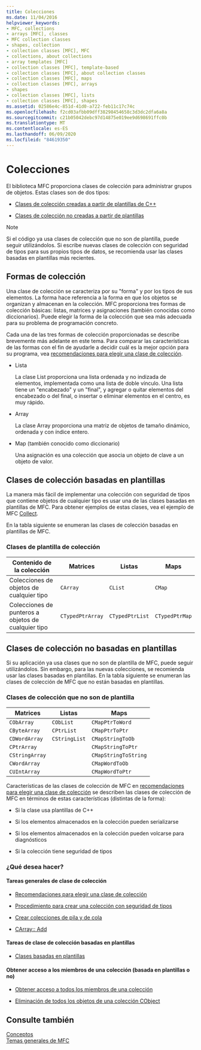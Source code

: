 ```yaml
---
title: Colecciones
ms.date: 11/04/2016
helpviewer_keywords:
- MFC, collections
- arrays [MFC], classes
- MFC collection classes
- shapes, collection
- collection classes [MFC], MFC
- collections, about collections
- array templates [MFC]
- collection classes [MFC], template-based
- collection classes [MFC], about collection classes
- collection classes [MFC], maps
- collection classes [MFC], arrays
- shapes
- collection classes [MFC], lists
- collection classes [MFC], shapes
ms.assetid: 02586e4c-851d-41d0-a722-feb11c17c74c
ms.openlocfilehash: f2cd03afbb09dff38298454658c3d3dc2dfa6a8a
ms.sourcegitcommit: c21b05042debc97d14875e019ee9d698691ffc0b
ms.translationtype: MT
ms.contentlocale: es-ES
ms.lasthandoff: 06/09/2020
ms.locfileid: "84619350"
---
```

# <a name="collections"></a>Colecciones

El biblioteca MFC proporciona clases de colección para administrar grupos de objetos. Estas clases son de dos tipos:

- [Clases de colección creadas a partir de plantillas de C++](#_core_the_template_based_collection_classes)

- [Clases de colección no creadas a partir de plantillas](#_core_the_collection_classes_not_based_on_templates)

> [!NOTE]
> Si el código ya usa clases de colección que no son de plantilla, puede seguir utilizándolos. Si escribe nuevas clases de colección con seguridad de tipos para sus propios tipos de datos, se recomienda usar las clases basadas en plantillas más recientes.

## <a name="collection-shapes"></a><a name="_core_collection_shapes"></a>Formas de colección

Una clase de colección se caracteriza por su "forma" y por los tipos de sus elementos. La forma hace referencia a la forma en que los objetos se organizan y almacenan en la colección. MFC proporciona tres formas de colección básicas: listas, matrices y asignaciones (también conocidas como diccionarios). Puede elegir la forma de la colección que sea más adecuada para su problema de programación concreto.

Cada una de las tres formas de colección proporcionadas se describe brevemente más adelante en este tema. Para comparar las características de las formas con el fin de ayudarle a decidir cuál es la mejor opción para su programa, vea [recomendaciones para elegir una clase de colección](recommendations-for-choosing-a-collection-class.md).

- Lista

   La clase List proporciona una lista ordenada y no indizada de elementos, implementada como una lista de doble vínculo. Una lista tiene un "encabezado" y un "final", y agregar o quitar elementos del encabezado o del final, o insertar o eliminar elementos en el centro, es muy rápido.

- Array

   La clase Array proporciona una matriz de objetos de tamaño dinámico, ordenada y con índice entero.

- Map (también conocido como diccionario)

   Una asignación es una colección que asocia un objeto de clave a un objeto de valor.

## <a name="the-template-based-collection-classes"></a><a name="_core_the_template_based_collection_classes"></a>Clases de colección basadas en plantillas

La manera más fácil de implementar una colección con seguridad de tipos que contiene objetos de cualquier tipo es usar una de las clases basadas en plantillas de MFC. Para obtener ejemplos de estas clases, vea el ejemplo de MFC [Collect](../overview/visual-cpp-samples.md).

En la tabla siguiente se enumeran las clases de colección basadas en plantillas de MFC.

### <a name="collection-template-classes"></a>Clases de plantilla de colección

|Contenido de la colección|Matrices|Listas|Maps|
|-------------------------|------------|-----------|----------|
|Colecciones de objetos de cualquier tipo|`CArray`|`CList`|`CMap`|
|Colecciones de punteros a objetos de cualquier tipo|`CTypedPtrArray`|`CTypedPtrList`|`CTypedPtrMap`|

## <a name="the-collection-classes-not-based-on-templates"></a><a name="_core_the_collection_classes_not_based_on_templates"></a>Clases de colección no basadas en plantillas

Si su aplicación ya usa clases que no son de plantilla de MFC, puede seguir utilizándolos. Sin embargo, para las nuevas colecciones, se recomienda usar las clases basadas en plantillas. En la tabla siguiente se enumeran las clases de colección de MFC que no están basadas en plantillas.

### <a name="nontemplate-collection-classes"></a>Clases de colección que no son de plantilla

|Matrices|Listas|Maps|
|------------|-----------|----------|
|`CObArray`|`CObList`|`CMapPtrToWord`|
|`CByteArray`|`CPtrList`|`CMapPtrToPtr`|
|`CDWordArray`|`CStringList`|`CMapStringToOb`|
|`CPtrArray`||`CMapStringToPtr`|
|`CStringArray`||`CMapStringToString`|
|`CWordArray`||`CMapWordToOb`|
|`CUIntArray`||`CMapWordToPtr`|

Características de las clases de colección de MFC en [recomendaciones para elegir una clase de colección](recommendations-for-choosing-a-collection-class.md) se describen las clases de colección de MFC en términos de estas características (distintas de la forma):

- Si la clase usa plantillas de C++

- Si los elementos almacenados en la colección pueden serializarse

- Si los elementos almacenados en la colección pueden volcarse para diagnósticos

- Si la colección tiene seguridad de tipos

### <a name="what-do-you-want-to-do"></a>¿Qué desea hacer?

#### <a name="general-collection-class-tasks"></a>Tareas generales de clase de colección

- [Recomendaciones para elegir una clase de colección](recommendations-for-choosing-a-collection-class.md)

- [Procedimiento para crear una colección con seguridad de tipos](how-to-make-a-type-safe-collection.md)

- [Crear colecciones de pila y de cola](creating-stack-and-queue-collections.md)

- [CArray:: Add](reference/carray-class.md#add)

#### <a name="template-based-collection-class-tasks"></a>Tareas de clase de colección basadas en plantillas

- [Clases basadas en plantillas](template-based-classes.md)

#### <a name="accessing-the-members-of-a-collection-template-based-or-not"></a>Obtener acceso a los miembros de una colección (basada en plantillas o no)

- [Obtener acceso a todos los miembros de una colección](accessing-all-members-of-a-collection.md)

- [Eliminación de todos los objetos de una colección CObject](deleting-all-objects-in-a-cobject-collection.md)

## <a name="see-also"></a>Consulte también

[Conceptos](mfc-concepts.md)<br/>
[Temas generales de MFC](general-mfc-topics.md)
